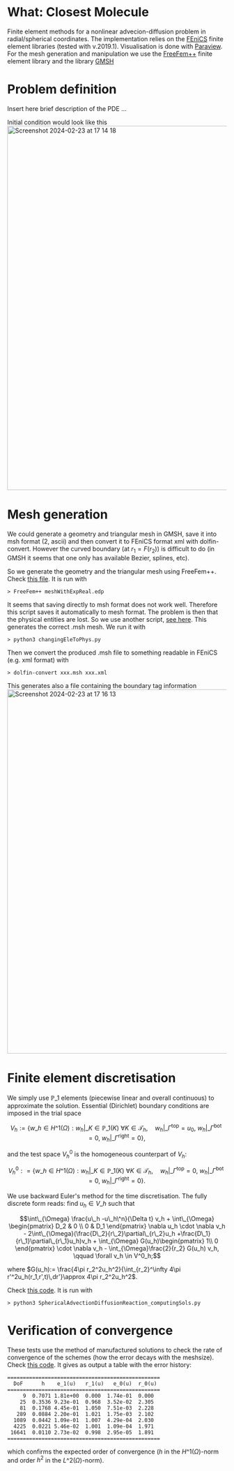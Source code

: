 # What: Closest Molecule
Finite element methods for a nonlinear advecion-diffusion problem in radial/spherical coordinates. The implementation relies on the [FEniCS](https://fenicsproject.org) finite element libraries (tested with v.2019.1). Visualisation is done with [Paraview](https://paraview.org). For the mesh generation and manipulation we use the [FreeFem++](https://freefem.org) finite element library and the library [GMSH](https://gmsh.info)

# Problem definition 
Insert here brief description of the PDE 
...

Initial condition would look like this 
<img width="835" alt="Screenshot 2024-02-23 at 17 14 18" src="https://github.com/ruizbaier/closestMolecule/assets/29896148/02a93131-cc3e-49bf-a420-93f0c49a957d">


# Mesh generation

We could generate a geometry and triangular mesh in GMSH, save it into msh format (2, ascii) and then convert it to FEniCS format xml with dolfin-convert. However the curved boundary (at $r_1 = F(r_2)$) is difficult to do (in GMSH it seems that one only has available Bezier, splines, etc).

So we generate the geometry and the triangular mesh using FreeFem++. Check [this file](https://github.com/ruizbaier/closestMolecule/meshes/meshWithExpReal.edp). It is run with 

```
> FreeFem++ meshWithExpReal.edp
```

It seems that saving directly to msh format does not work well. Therefore this script saves it automatically to mesh format. The problem is then that the physical entities are lost. So we use another script, [see here](https://github.com/ruizbaier/closestMolecule/meshes/changingEleToPhys.py). This generates the correct .msh mesh. We run it with 

```
> python3 changingEleToPhys.py
```

Then we convert the produced .msh file to something readable in FEniCS (e.g. xml format) with 

```
> dolfin-convert xxx.msh xxx.xml
```

This generates also a file containing the boundary tag information
<img width="835" alt="Screenshot 2024-02-23 at 17 16 13" src="https://github.com/ruizbaier/closestMolecule/assets/29896148/410d0432-b913-4053-900c-501f909a650e">

# Finite element discretisation

We simply use $\mathbb{P}\_1$ elements (piecewise linear and overall continuous) to approximate the solution. Essential (Dirichlet) boundary conditions are imposed in the trial space

$$V_h := \{ w\_h \in H\^1(\Omega): w_h|\_K \in \mathbb{P}\_1(K)\ \forall K\in \mathcal{T}_h, \quad w_h|\_{\Gamma^{\mathrm{top}}} = u_0, \ w_h|\_{\Gamma^{\mathrm{bot}}} = 0,\ w_h|\_{\Gamma^{\mathrm{right}}} = 0\},$$

and the test space $V_h^0$ is the homogeneous counterpart of $V_h$:

$$V^0_h : = \{ w\_h \in H\^1(\Omega): w_h|\_K \in \mathbb{P}\_1(K)\ \forall K\in \mathcal{T}_h, \quad w_h|\_{\Gamma^{\mathrm{top}}} = 0, \ w_h|\_{\Gamma^{\mathrm{bot}}} = 0,\ w_h|\_{\Gamma^{\mathrm{right}}} = 0\}.$$


We use backward Euler's method for the time discretisation. The fully discrete form reads: find $u_h\in V\_h$ such that 

$$\int\_{\Omega} \frac{u\_h -u\_h\^n}{\Delta t} v_h + \int\_{\Omega} 
\begin{pmatrix} D_2 & 0 \\
0 & D_1 \end{pmatrix} 
\nabla u_h \cdot \nabla v_h - 2\int\_{\Omega}(\frac{D\_2}{r\_2}\partial\_{r\_2}u_h +\frac{D\_1}{r\_1}\partial\_{r\_1}u_h)v_h + \int_{\Omega} G(u_h)\begin{pmatrix} 1\\
0 \end{pmatrix} \cdot \nabla v_h - \int_{\Omega}\frac{2}{r_2} G(u_h) v_h, \qquad \forall v_h \in V^0_h;$$

where $G(u_h):= \frac{4\pi r_2^2u_h^2}{\int_{r_2}^\infty 4\pi r'^2u_h(r_1,r',t)\,dr'}\approx 4\pi r_2^2u_h^2$.

Check [this code](https://github.com/ruizbaier/closestMolecule/SphericalAdvectionDiffusionReaction_computingSols.py). It is run with 

```
> python3 SphericalAdvectionDiffusionReaction_computingSols.py
```

# Verification of convergence

These tests use the method of manufactured solutions to check the rate of convergence of the schemes (how the error decays with the meshsize). Check [this code](https://github.com/ruizbaier/closestMolecule/convergence/SphericalAdvectionDiffusionReaction_convergence.py). It gives as output a table with the error history: 

```
=================================================
  DoF      h    e_1(u)   r_1(u)   e_0(u)  r_0(u)    
=================================================
     9  0.7071 1.81e+00  0.000  1.74e-01  0.000 
    25  0.3536 9.23e-01  0.968  3.52e-02  2.305 
    81  0.1768 4.45e-01  1.050  7.51e-03  2.228 
   289  0.0884 2.20e-01  1.021  1.75e-03  2.102 
  1089  0.0442 1.09e-01  1.007  4.29e-04  2.030 
  4225  0.0221 5.46e-02  1.001  1.09e-04  1.971 
 16641  0.0110 2.73e-02  0.998  2.95e-05  1.891 
=================================================
```
which confirms the expected order of convergence ($h$ in the $H\^1(\Omega)$-norm and order $h^2$ in the $L\^2(\Omega)$-norm).
